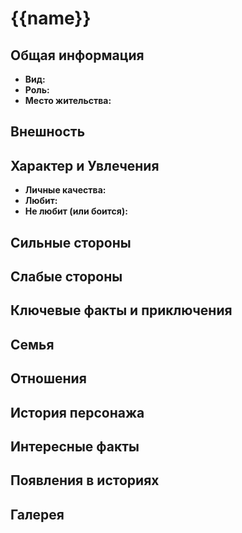 # {{name}}

<div class="character-card">

## Общая информация

- **Вид:** <!-- Тип персонажа, например: Котенок, Дракон, Волшебник, Эльф и т.д. -->
- **Роль:** <!-- Главный герой, Злодей, Друг/Союзник, Родственник и т.д. -->
- **Место жительства:** <!-- Где живет персонаж -->

## Внешность

<!-- Описание внешнего вида персонажа -->

## Характер и Увлечения

- **Личные качества:** <!-- Основные черты характера -->
- **Любит:** <!-- Что персонаж любит делать, есть, с кем проводить время и т.д. -->
- **Не любит (или боится):** <!-- Чего персонаж боится или не любит -->

## Сильные стороны

<!-- Перечислите сильные стороны персонажа -->

## Слабые стороны

<!-- Перечислите слабые стороны или недостатки персонажа -->

## Ключевые факты и приключения

<!-- Список важных событий, в которых участвовал персонаж -->

## Семья

<!-- Информация о родственниках персонажа -->

## Отношения

<!-- Описание отношений с другими персонажами -->

</div>

## История персонажа

<!-- Полная история персонажа, его происхождение, развитие и т.д. -->

## Интересные факты

<!-- Забавные или важные факты о персонаже, которые не вошли в основное описание -->

## Появления в историях

<!-- Список историй, в которых появляется персонаж -->

## Галерея

<!-- Здесь можно добавить иллюстрации персонажа -->

